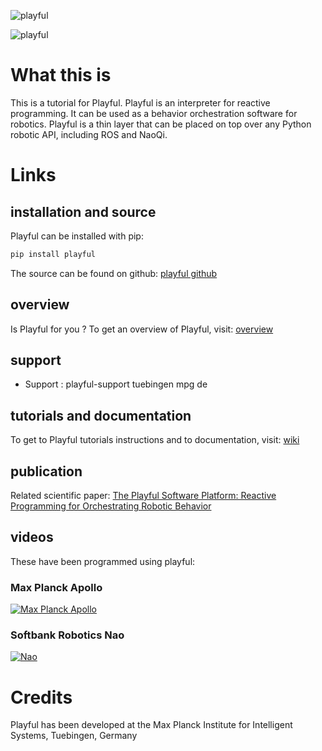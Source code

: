 ![playful](http://vincentberenz.is.tuebingen.mpg.de/export/playful_logo.png)

![playful](http://vincentberenz.is.tuebingen.mpg.de/export/playful_english.png)

# What this is

This is a tutorial for Playful. Playful is an interpreter for reactive programming.
It can be used as a behavior orchestration software for robotics.
Playful is a thin layer that can be placed on top over any Python robotic API, including ROS and NaoQi.

# Links

## installation and source
Playful can be installed with pip:
```bash
pip install playful
```
The source can be found on github:
[playful github](https://github.com/vincentberenz/playful)

## overview

Is Playful for you ? To get an overview of Playful, visit: [overview](https://github.com/vincentberenz/playful_tutorial/wiki/00.-Overview)

## support

* Support : playful-support tuebingen mpg de

## tutorials and documentation

To get to Playful tutorials instructions and to documentation, visit: [wiki](https://github.com/vincentberenz/playful_tutorial/wiki)
    
## publication
    
Related scientific paper: [
The Playful Software Platform: Reactive Programming for Orchestrating Robotic Behavior ](https://ieeexplore.ieee.org/document/8357389)

## videos

These have been programmed using playful:

### Max Planck Apollo

[![Max Planck Apollo](http://img.youtube.com/vi/71gciiVrOsY/0.jpg)](http://www.youtube.com/watch?v=71gciiVrOsY)

### Softbank Robotics Nao

[![Nao](http://img.youtube.com/vi/784eL6uSKbk/0.jpg)](http://www.youtube.com/watch?v=784eL6uSKbk)
    
# Credits

Playful has been developed at the Max Planck Institute for Intelligent Systems, Tuebingen, Germany



